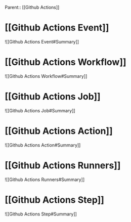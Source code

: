 Parent:: [[Github Actions]]

# [[Github Actions Event]]
![[Github Actions Event#Summary]]

# [[Github Actions Workflow]]
![[Github Actions Workflow#Summary]]
# [[Github Actions Job]]
![[Github Actions Job#Summary]]

# [[Github Actions Action]]
![[Github Actions Action#Summary]]
# [[Github Actions Runners]]
![[Github Actions Runners#Summary]]
# [[Github Actions Step]]
![[Github Actions Step#Summary]]